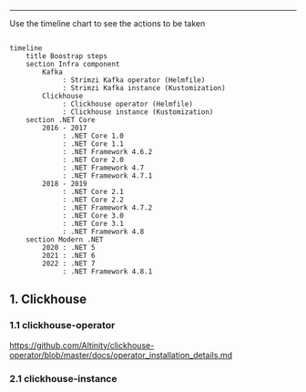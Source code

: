 ---

Use the timeline chart to see the actions to be taken 

```mermaid

timeline
    title Boostrap steps
    section Infra component
        Kafka
             : Strimzi Kafka operator (Helmfile)
             : Strimzi Kafka instance (Kustomization)
        Clickhouse
             : Clickhouse operator (Helmfile)
             : Clickhouse instance (Kustomization)
    section .NET Core
        2016 - 2017 
             : .NET Core 1.0
             : .NET Core 1.1
             : .NET Framework 4.6.2
             : .NET Core 2.0
             : .NET Framework 4.7
             : .NET Framework 4.7.1
        2018 - 2019 
             : .NET Core 2.1
             : .NET Core 2.2
             : .NET Framework 4.7.2             
             : .NET Core 3.0
             : .NET Core 3.1
             : .NET Framework 4.8
    section Modern .NET
        2020 : .NET 5
        2021 : .NET 6
        2022 : .NET 7
             : .NET Framework 4.8.1
```

## 1. Clickhouse


### 1.1 clickhouse-operator


https://github.com/Altinity/clickhouse-operator/blob/master/docs/operator_installation_details.md



### 2.1  clickhouse-instance